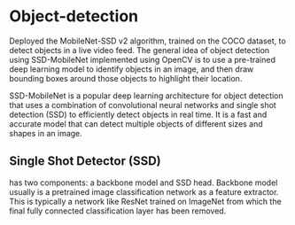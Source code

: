 # Object-detection

Deployed the MobileNet-SSD v2 algorithm, trained on the COCO dataset, to detect objects in a live video feed.
The general idea of object detection using SSD-MobileNet implemented using OpenCV is to use a pre-trained deep learning model to identify objects in an image, and then draw bounding boxes around those objects to highlight their location.

SSD-MobileNet is a popular deep learning architecture for object detection that uses a combination of convolutional neural networks and single shot detection (SSD) to efficiently detect objects in real time. It is a fast and accurate model that can detect multiple objects of different sizes and shapes in an image.

## Single Shot Detector (SSD)
has two components: a backbone model and SSD head. Backbone model usually is a pretrained image classification network as a feature extractor. This is typically a network like ResNet trained on ImageNet from which the final fully connected classification layer has been removed.
